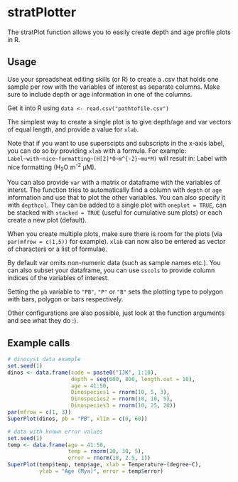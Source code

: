 # stratPlotter
The stratPlot function allows you to easily create depth and age profile plots
in R. 

## Usage

Use your spreadsheat editing skills (or R) to create a .csv that holds one
sample per row with the variables of interest as separate columns. Make sure to
include depth or age information in one of the columns. 

Get it into R using `data <- read.csv("pathtofile.csv")`

The simplest way to create a single plot is to give depth/age and var vectors of
equal length, and provide a value for `xlab`. 

Note that if you want to use superscipts and subscripts in the x-axis label, you
can do so by providing `xlab` with a formula. For example:
`Label~with~nice~formatting~(H[2]*O~m^{-2}~mu*M)` will result in: Label with
nice formatting (H<sub>2</sub>O m<sup>-2</sup> μM).

You can also provide `var` with a matrix or dataframe with the variables of
interst. The function tries to automatically find a column with `depth` or `age`
information and use that to plot the other variables. You can also specify it
with `depthcol`. They can be added to a single plot with `oneplot = TRUE`, can
be stacked with `stacked = TRUE` (useful for cumulative sum plots) or each
create a new plot (default).

When you create multiple plots, make sure there is room for the plots (via
`par(mfrow = c(1,5))` for example). `xlab` can now also be entered as vector of
characters or a list of formulae.

By default var omits non-numeric data (such as sample names etc.). You can also
subset your dataframe, you can use `sscols` to provide column indices of the
variables of interest.

Setting the `pb` variable to `"PB"`, `"P"` or `"B"` sets the plotting type to
polygon with bars, polygon or bars respectively.

Other configurations are also possible, just look at the function arguments and
see what they do :).

## Example calls

```R
# dinocyst data example
set.seed(1)
dinos <- data.frame(code = paste0("IJK", 1:10),
                    depth = seq(600, 800, length.out = 10),
	                age = 41:50,
					Dinospecies1 = rnorm(10, 5, 3),
					Dinospecies2 = rnorm(10, 10, 5),
					Dinospecies3 = rnorm(10, 25, 20))
par(mfrow = c(1, 3))
SuperPlot(dinos, pb = "PB", xlim = c(0, 60))

# data with known error values
set.seed(1)
temp <- data.frame(age = 41:50, 
	               temp = rnorm(10, 30, 5),
				   error = rnorm(10, 2.5, 1))
SuperPlot(temp$temp, temp$age, xlab = Temperature~(degree~C), 
          ylab = "Age (Mya)", error = temp$error)
```
